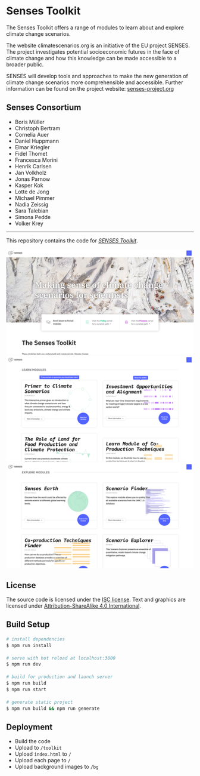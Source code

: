 # Senses Toolkit

The Senses Toolkit offers a range of modules to learn about and explore climate change scenarios.

The website climatescenarios.org is an initiative of the EU project SENSES. The project investigates potential socioeconomic futures in the face of climate change and how this knowledge can be made accessible to a broader public.

SENSES will develop tools and approaches to make the new generation of climate change scenarios more comprehensible and accessible. Further information can be found on the project website: [senses-project.org](http://senses-project.org/)

## Senses Consortium
- Boris Müller
- Christoph Bertram
- Cornelia Auer
- Daniel Huppmann
- Elmar Kriegler
- Fidel Thomet
- Francesca Morini
- Henrik Carlsen
- Jan Volkholz
- Jonas Parnow
- Kasper Kok
- Lotte de Jong
- Michael Pimmer
- Nadia Zeissig
- Sara Talebian
- Simona Pedde
- Volker Krey

---

This repository contains the code for [*SENSES Toolkit*](https://climatescenarios.org/).

![screenshot of the module](./screenshot_toolkit_1.jpg)
![screenshot of the module](./screenshot_toolkit_2.png)
![screenshot of the module](./screenshot_toolkit_3.png)

## License

The source code is licensed under the [ISC license](LICENSE.md). Text and graphics are licensed under [Attribution-ShareAlike 4.0 International](https://creativecommons.org/licenses/by-sa/4.0/).

## Build Setup

``` bash
# install dependencies
$ npm run install

# serve with hot reload at localhost:3000
$ npm run dev

# build for production and launch server
$ npm run build
$ npm run start

# generate static project
$ npm run build && npm run generate
```

## Deployment
- Build the code
- Upload to `/toolkit`
- Upload `index.html` to `/`
- Upload each page to `/`
- Upload background images to `/bg`
